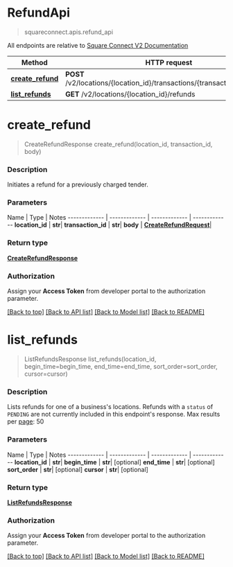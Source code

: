 # RefundApi
> squareconnect.apis.refund_api

All endpoints are relative to [Square Connect V2 Documentation](https://docs.connect.squareup.com/api/connect/v2/#navsection-endpoints)


Method | HTTP request 
------------- | -------------
[**create_refund**](RefundApi.md#create_refund) | **POST** /v2/locations/{location_id}/transactions/{transaction_id}/refund
[**list_refunds**](RefundApi.md#list_refunds) | **GET** /v2/locations/{location_id}/refunds


# **create_refund**
> CreateRefundResponse create_refund(location_id, transaction_id, body)

### Description

Initiates a refund for a previously charged tender.

### Parameters

Name | Type | Notes
------------- | ------------- | ------------- | -------------
 **location_id** | **str**| 
 **transaction_id** | **str**| 
 **body** | [**CreateRefundRequest**](CreateRefundRequest.md)| 

### Return type

[**CreateRefundResponse**](CreateRefundResponse.md)

### Authorization

Assign your **Access Token** from developer portal to the authorization parameter.

[[Back to top]](#) [[Back to API list]](../README.md#documentation-for-api-endpoints) [[Back to Model list]](../README.md#documentation-for-models) [[Back to README]](../README.md)

# **list_refunds**
> ListRefundsResponse list_refunds(location_id, begin_time=begin_time, end_time=end_time, sort_order=sort_order, cursor=cursor)

### Description

Lists refunds for one of a business's locations.  Refunds with a `status` of `PENDING` are not currently included in this endpoint's response.  Max results per [page](#paginatingresults): 50

### Parameters

Name | Type | Notes
------------- | ------------- | ------------- | -------------
 **location_id** | **str**| 
 **begin_time** | **str**| [optional] 
 **end_time** | **str**| [optional] 
 **sort_order** | **str**| [optional] 
 **cursor** | **str**| [optional] 

### Return type

[**ListRefundsResponse**](ListRefundsResponse.md)

### Authorization

Assign your **Access Token** from developer portal to the authorization parameter.

[[Back to top]](#) [[Back to API list]](../README.md#documentation-for-api-endpoints) [[Back to Model list]](../README.md#documentation-for-models) [[Back to README]](../README.md)

